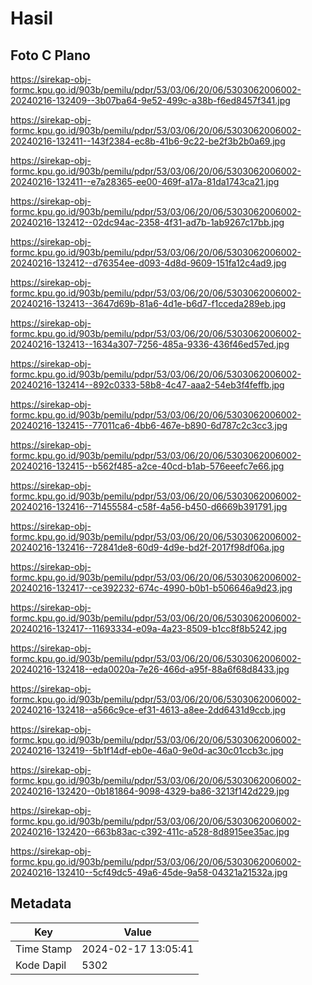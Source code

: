 # Hasil

## Foto C Plano

https://sirekap-obj-formc.kpu.go.id/903b/pemilu/pdpr/53/03/06/20/06/5303062006002-20240216-132409--3b07ba64-9e52-499c-a38b-f6ed8457f341.jpg

https://sirekap-obj-formc.kpu.go.id/903b/pemilu/pdpr/53/03/06/20/06/5303062006002-20240216-132411--143f2384-ec8b-41b6-9c22-be2f3b2b0a69.jpg

https://sirekap-obj-formc.kpu.go.id/903b/pemilu/pdpr/53/03/06/20/06/5303062006002-20240216-132411--e7a28365-ee00-469f-a17a-81da1743ca21.jpg

https://sirekap-obj-formc.kpu.go.id/903b/pemilu/pdpr/53/03/06/20/06/5303062006002-20240216-132412--02dc94ac-2358-4f31-ad7b-1ab9267c17bb.jpg

https://sirekap-obj-formc.kpu.go.id/903b/pemilu/pdpr/53/03/06/20/06/5303062006002-20240216-132412--d76354ee-d093-4d8d-9609-151fa12c4ad9.jpg

https://sirekap-obj-formc.kpu.go.id/903b/pemilu/pdpr/53/03/06/20/06/5303062006002-20240216-132413--3647d69b-81a6-4d1e-b6d7-f1cceda289eb.jpg

https://sirekap-obj-formc.kpu.go.id/903b/pemilu/pdpr/53/03/06/20/06/5303062006002-20240216-132413--1634a307-7256-485a-9336-436f46ed57ed.jpg

https://sirekap-obj-formc.kpu.go.id/903b/pemilu/pdpr/53/03/06/20/06/5303062006002-20240216-132414--892c0333-58b8-4c47-aaa2-54eb3f4feffb.jpg

https://sirekap-obj-formc.kpu.go.id/903b/pemilu/pdpr/53/03/06/20/06/5303062006002-20240216-132415--77011ca6-4bb6-467e-b890-6d787c2c3cc3.jpg

https://sirekap-obj-formc.kpu.go.id/903b/pemilu/pdpr/53/03/06/20/06/5303062006002-20240216-132415--b562f485-a2ce-40cd-b1ab-576eeefc7e66.jpg

https://sirekap-obj-formc.kpu.go.id/903b/pemilu/pdpr/53/03/06/20/06/5303062006002-20240216-132416--71455584-c58f-4a56-b450-d6669b391791.jpg

https://sirekap-obj-formc.kpu.go.id/903b/pemilu/pdpr/53/03/06/20/06/5303062006002-20240216-132416--72841de8-60d9-4d9e-bd2f-2017f98df06a.jpg

https://sirekap-obj-formc.kpu.go.id/903b/pemilu/pdpr/53/03/06/20/06/5303062006002-20240216-132417--ce392232-674c-4990-b0b1-b506646a9d23.jpg

https://sirekap-obj-formc.kpu.go.id/903b/pemilu/pdpr/53/03/06/20/06/5303062006002-20240216-132417--11693334-e09a-4a23-8509-b1cc8f8b5242.jpg

https://sirekap-obj-formc.kpu.go.id/903b/pemilu/pdpr/53/03/06/20/06/5303062006002-20240216-132418--eda0020a-7e26-466d-a95f-88a6f68d8433.jpg

https://sirekap-obj-formc.kpu.go.id/903b/pemilu/pdpr/53/03/06/20/06/5303062006002-20240216-132418--a566c9ce-ef31-4613-a8ee-2dd6431d9ccb.jpg

https://sirekap-obj-formc.kpu.go.id/903b/pemilu/pdpr/53/03/06/20/06/5303062006002-20240216-132419--5b1f14df-eb0e-46a0-9e0d-ac30c01ccb3c.jpg

https://sirekap-obj-formc.kpu.go.id/903b/pemilu/pdpr/53/03/06/20/06/5303062006002-20240216-132420--0b181864-9098-4329-ba86-3213f142d229.jpg

https://sirekap-obj-formc.kpu.go.id/903b/pemilu/pdpr/53/03/06/20/06/5303062006002-20240216-132420--663b83ac-c392-411c-a528-8d8915ee35ac.jpg

https://sirekap-obj-formc.kpu.go.id/903b/pemilu/pdpr/53/03/06/20/06/5303062006002-20240216-132410--5cf49dc5-49a6-45de-9a58-04321a21532a.jpg


## Metadata

| Key        | Value               |
| ---------- | ------------------- |
| Time Stamp | 2024-02-17 13:05:41 |
| Kode Dapil | 5302                |



